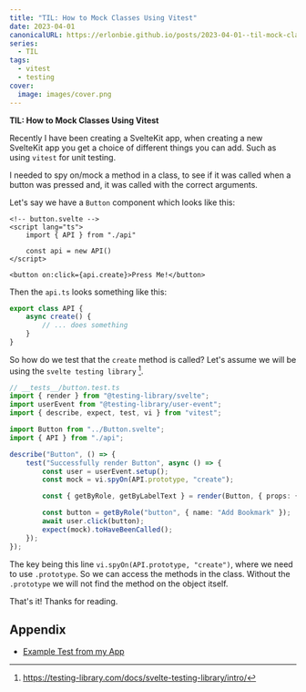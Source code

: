 ```yaml
---
title: "TIL: How to Mock Classes Using Vitest"
date: 2023-04-01
canonicalURL: https://erlonbie.github.io/posts/2023-04-01--til-mock-classes-using-vitest-
series:
  - TIL
tags:
  - vitest
  - testing
cover:
  image: images/cover.png
---
```


**TIL: How to Mock Classes Using Vitest**

Recently I have been creating a SvelteKit app, when creating a new SvelteKit app you get a choice
of different things you can add. Such as using `vitest` for unit testing.

I needed to spy on/mock a method in a class, to see if it was called when a button was pressed and, it was called
with the correct arguments. 

Let's say we have a `Button` component which looks like this:

```svelte
<!-- button.svelte -->
<script lang="ts">
    import { API } from "./api"

    const api = new API()
</script>

<button on:click={api.create}>Press Me!</button>
```

Then the `api.ts` looks something like this:

```ts
export class API {
	async create() {
        // ... does something
	}
}
```

So how do we test that the `create` method is called?
Let's assume we will be using the `svelte testing library` [^1].

```ts {hl_lines=12}
// __tests__/button.test.ts
import { render } from "@testing-library/svelte";
import userEvent from "@testing-library/user-event";
import { describe, expect, test, vi } from "vitest";

import Button from "../Button.svelte";
import { API } from "./api";

describe("Button", () => {
	test("Successfully render Button", async () => {
		const user = userEvent.setup();
		const mock = vi.spyOn(API.prototype, "create");

		const { getByRole, getByLabelText } = render(Button, { props: {} });

		const button = getByRole("button", { name: "Add Bookmark" });
		await user.click(button);
		expect(mock).toHaveBeenCalled();
	});
});
```

The key being this line `vi.spyOn(API.prototype, "create")`, where we need to use `.prototype`.
So we can access the methods in the class. Without the `.prototype` we will not find the method
on the object itself.

That's it! Thanks for reading.

[^1]: https://testing-library.com/docs/svelte-testing-library/intro/

## Appendix

- [Example Test from my App](https://gitlab.com/bookmarkey/gui/-/blob/main/src/lib/components/organisms/__tests__/AddBookmarkModal.test.ts#L11)